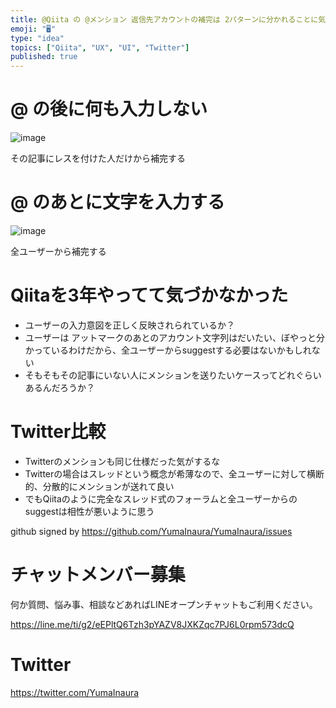 ```yaml
---
title: @Qiita の @メンション 返信先アカウントの補完は 2パターンに分かれることに気付いた #UI #UX
emoji: "🖥"
type: "idea"
topics: ["Qiita", "UX", "UI", "Twitter"]
published: true
---
```


# @ の後に何も入力しない

![image](https://user-images.githubusercontent.com/13635059/50572467-b02e6780-0e04-11e9-86fb-8bb2894e63f8.png)

その記事にレスを付けた人だけから補完する

# @ のあとに文字を入力する

![image](https://user-images.githubusercontent.com/13635059/50572471-bf151a00-0e04-11e9-9146-c1bb6b7f4d9f.png)

全ユーザーから補完する

# Qiitaを3年やってて気づかなかった

- ユーザーの入力意図を正しく反映されられているか？
- ユーザーは アットマークのあとのアカウント文字列はだいたい、ぼやっと分かっているわけだから、全ユーザーからsuggestする必要はないかもしれない
- そもそもその記事にいない人にメンションを送りたいケースってどれぐらいあるんだろうか？

# Twitter比較

- Twitterのメンションも同じ仕様だった気がするな
- Twitterの場合はスレッドという概念が希薄なので、全ユーザーに対して横断的、分散的にメンションが送れて良い
- でもQiitaのように完全なスレッド式のフォーラムと全ユーザーからのsuggestは相性が悪いように思う


github signed by https://github.com/YumaInaura/YumaInaura/issues









<!-- Update From Qiita API -->

# チャットメンバー募集


何か質問、悩み事、相談などあればLINEオープンチャットもご利用ください。

https://line.me/ti/g2/eEPltQ6Tzh3pYAZV8JXKZqc7PJ6L0rpm573dcQ





# Twitter


https://twitter.com/YumaInaura


<!-- Update From Qiita API -->


